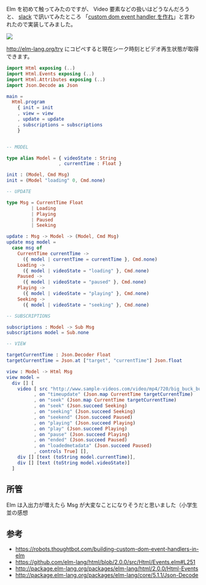 Elm を初めて触ってみたのですが、 Video 要素などの扱いはどうなんだろうと、 [slack](https://elmlang.slack.com) で訊いてみたところ 「[custom dom event handler を作れ](https://robots.thoughtbot.com/building-custom-dom-event-handlers-in-elm)」と言われたので実装してみました。

![](https://i.gyazo.com/56a0e683cbd110699361f497d010ae65.png)

http://elm-lang.org/try にコピペすると現在シーク時刻とビデオ再生状態が取得できます。

```elm
import Html exposing (..)
import Html.Events exposing (..)
import Html.Attributes exposing (..)
import Json.Decode as Json

main =
  Html.program
    { init = init
    , view = view
    , update = update
    , subscriptions = subscriptions
    }


-- MODEL

type alias Model = { videoState : String
                   , currentTime : Float }

init : (Model, Cmd Msg)
init = (Model "loading" 0, Cmd.none)

-- UPDATE

type Msg = CurrentTime Float
         | Loading
         | Playing
         | Paused
         | Seeking

update : Msg -> Model -> (Model, Cmd Msg)
update msg model =
  case msg of
    CurrentTime currentTime ->
      ({ model | currentTime = currentTime }, Cmd.none)
    Loading ->
      ({ model | videoState = "loading" }, Cmd.none)
    Paused ->
      ({ model | videoState = "paused" }, Cmd.none)
    Playing ->
      ({ model | videoState = "playing" }, Cmd.none)
    Seeking ->
      ({ model | videoState = "seeking" }, Cmd.none)

-- SUBSCRIPTIONS

subscriptions : Model -> Sub Msg
subscriptions model = Sub.none

-- VIEW

targetCurrentTime : Json.Decoder Float
targetCurrentTime = Json.at ["target", "currentTime"] Json.float

view : Model -> Html Msg
view model =
  div [] [
    video [ src "http://www.sample-videos.com/video/mp4/720/big_buck_bunny_720p_1mb.mp4"
          , on "timeupdate" (Json.map CurrentTime targetCurrentTime)
          , on "seek" (Json.map CurrentTime targetCurrentTime)
          , on "seek" (Json.succeed Seeking)
          , on "seeking" (Json.succeed Seeking)
          , on "seekend" (Json.succeed Paused)
          , on "playing" (Json.succeed Playing)
          , on "play" (Json.succeed Playing)
          , on "pause" (Json.succeed Playing)
          , on "ended" (Json.succeed Paused)
          , on "loadedmetadata" (Json.succeed Paused)
          , controls True] [],
    div [] [text (toString model.currentTime)],
    div [] [text (toString model.videoState)]
  ]
```

## 所管

Elm は入出力が増えたら Msg が大変なことになりそうだと思いました（小学生並の感想

## 参考

* https://robots.thoughtbot.com/building-custom-dom-event-handlers-in-elm
* https://github.com/elm-lang/html/blob/2.0.0/src/Html/Events.elm#L251
* http://package.elm-lang.org/packages/elm-lang/html/2.0.0/Html-Events
* http://package.elm-lang.org/packages/elm-lang/core/5.1.1/Json-Decode
